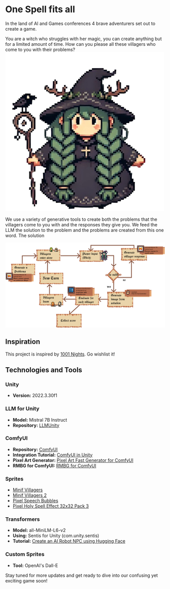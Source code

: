 # One Spell fits all

In the land of AI and Games conferences 4 brave adventurers set out to create a game.

You are a witch who struggles with her magic, you can create anything but for a limited amount of time. How can you please all these villagers who come to you with their problems?
![Confusing Game](AISchool_proto\Assets\theWitch.png)

We use a variety of generative tools to create both the problems that the villagers come to you with and the responses they give you. We feed the LLM the solution to the problem and the problems are created from this one word. The solution

![Confusing Game](AISchool_proto\Assets\Diagram.png)


## Inspiration

This project is inspired by [1001 Nights](https://store.steampowered.com/app/2542850/1001_Nights/). Go wishlist it!

## Technologies and Tools

### Unity
- **Version:** 2022.3.30f1

### LLM for Unity
- **Model:** Mistral 7B Instruct
- **Repository:** [LLMUnity](https://github.com/undreamai/LLMUnity)

### ComfyUI
- **Repository:** [ComfyUI](https://github.com/comfyanonymous/ComfyUI)
- **Integration Tutorial:** [ComfyUI in Unity](https://www.youtube.com/watch?v=iJUhw5hTiVI)
- **Pixel Art Generator:** [Pixel Art Fast Generator for ComfyUI](https://openart.ai/workflows/megaaziib/pixel-art-fast-generator/XkwkHIWGhMLWxQuBIsd1)
- **RMBG for ComfyUI:** [RMBG for ComfyUI](https://github.com/ZHO-ZHO-ZHO/ComfyUI-BRIA_AI-RMBG/tree/main)

### Sprites
- [Minif Villagers](https://lyaseek.itch.io/minifvillagers)
- [Minif Villagers 2](https://lyaseek.itch.io/minifvillagers2)
- [Pixel Speech Bubbles](https://opengameart.org/content/pixel-speech-bubbles)
- [Pixel Holy Spell Effect 32x32 Pack 3](https://bdragon1727.itch.io/pixel-holy-spell-effect-32x32-pack-3)

### Transformers
- **Model:** all-MiniLM-L6-v2
- **Using:** Sentis for Unity (com.unity.sentis)
- **Tutorial:** [Create an AI Robot NPC using Hugging Face](https://thomassimonini.substack.com/p/create-an-ai-robot-npc-using-hugging?r=dq5fg&triedRedirect=true)

### Custom Sprites
- **Tool:** OpenAI's Dall-E

Stay tuned for more updates and get ready to dive into our confusing yet exciting game soon!
